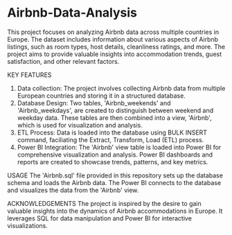 # Airbnb-Data-Analysis
This project focuses on analyzing Airbnb data across multiple countries in Europe. The dataset includes information about various aspects of Airbnb listings, such as room types, host details, cleanliness ratings, and more. The project aims to provide valuable insights into accommodation trends, guest satisfaction, and other relevant factors.


KEY FEATURES
1. Data collection: The project involves collecting Airbnb data from multiple European countries and storing it in a structured database.
2. Database Design: Two tables, 'Airbnb_weekends' and 'Airbnb_weekdays', are created to distinguish between weekend and weekday data. These tables are then combined into a view, 'Airbnb', which is used for visualization and analysis.
3. ETL Process: Data is loaded into the database using BULK INSERT command, faciliating the Extract, Transform, Load (ETL) process.
4. Power BI Integration: The 'Airbnb' view table is loaded into Power BI for comprehensive visualization and analysis. Power BI dashboards and reports are created to showcase trends, patterns, and key metrics.

USAGE
The 'Airbnb.sql' file provided in this repository sets up the database schema and loads the Airbnb data.
The Power BI connects to the database and visualizes the data from the 'Airbnb' view.

ACKNOWLEDGEMENTS
The project is inspired by the desire to gain valuable insights into the dynamics of Airbnb accommodations in Europe. It leverages SQL for data manipulation and Power BI for interactive visualizations.
